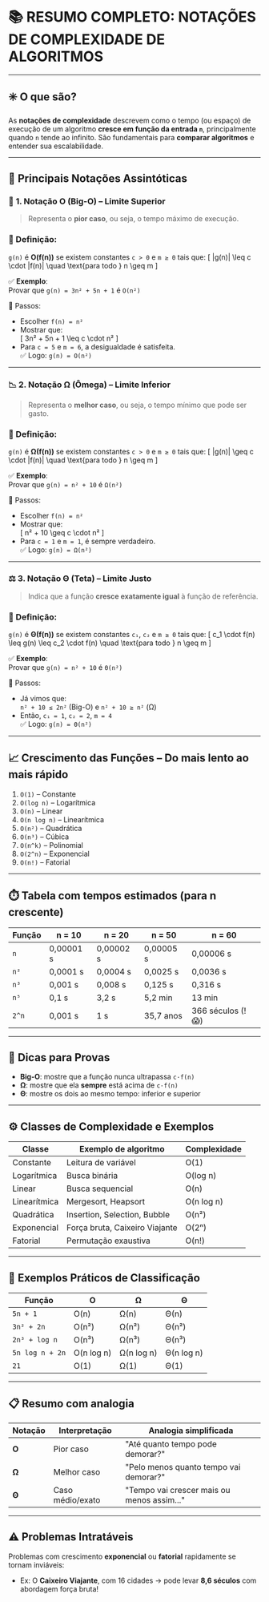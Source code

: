 # 📚 RESUMO COMPLETO: NOTAÇÕES DE COMPLEXIDADE DE ALGORITMOS

---

## ✳️ O que são?

As **notações de complexidade** descrevem como o tempo (ou espaço) de execução de um algoritmo **cresce em função da entrada `n`**, principalmente quando `n` tende ao infinito. São fundamentais para **comparar algoritmos** e entender sua escalabilidade.

---

## 🔢 Principais Notações Assintóticas

### 📏 **1. Notação O (Big-O) – Limite Superior**
> Representa o **pior caso**, ou seja, o tempo máximo de execução.

### 📌 Definição:
`g(n)` é **O(f(n))** se existem constantes `c > 0` e `m ≥ 0` tais que:
\[
|g(n)| \leq c \cdot |f(n)| \quad \text{para todo } n \geq m
\]

✅ **Exemplo**:  
Provar que `g(n) = 3n² + 5n + 1` é `O(n²)`

📍 Passos:
- Escolher `f(n) = n²`
- Mostrar que:  
  \[
  3n² + 5n + 1 \leq c \cdot n²
  \]
- Para `c = 5` e `m = 6`, a desigualdade é satisfeita.  
✅ Logo: `g(n) = O(n²)`

---

### 📉 **2. Notação Ω (Ômega) – Limite Inferior**
> Representa o **melhor caso**, ou seja, o tempo mínimo que pode ser gasto.

### 📌 Definição:
`g(n)` é **Ω(f(n))** se existem constantes `c > 0` e `m ≥ 0` tais que:
\[
|g(n)| \geq c \cdot |f(n)| \quad \text{para todo } n \geq m
\]

✅ **Exemplo**:  
Provar que `g(n) = n² + 10` é `Ω(n²)`

📍 Passos:
- Escolher `f(n) = n²`
- Mostrar que:  
  \[
  n² + 10 \geq c \cdot n²
  \]
- Para `c = 1` e `m = 1`, é sempre verdadeiro.  
✅ Logo: `g(n) = Ω(n²)`

---

### ⚖️ **3. Notação Θ (Teta) – Limite Justo**
> Indica que a função **cresce exatamente igual** à função de referência.

### 📌 Definição:
`g(n)` é **Θ(f(n))** se existem constantes `c₁`, `c₂` e `m ≥ 0` tais que:
\[
c_1 \cdot f(n) \leq g(n) \leq c_2 \cdot f(n) \quad \text{para todo } n \geq m
\]

✅ **Exemplo**:  
Provar que `g(n) = n² + 10` é `Θ(n²)`

📍 Passos:
- Já vimos que:  
  `n² + 10 ≤ 2n²` (Big-O) e `n² + 10 ≥ n²` (Ω)
- Então, `c₁ = 1`, `c₂ = 2`, `m = 4`  
✅ Logo: `g(n) = Θ(n²)`

---

## 📈 Crescimento das Funções – Do mais lento ao mais rápido

1. `O(1)` – Constante  
2. `O(log n)` – Logarítmica  
3. `O(n)` – Linear  
4. `O(n log n)` – Linearítmica  
5. `O(n²)` – Quadrática  
6. `O(n³)` – Cúbica  
7. `O(n^k)` – Polinomial  
8. `O(2^n)` – Exponencial  
9. `O(n!)` – Fatorial

---

## ⏱️ Tabela com tempos estimados (para n crescente)

| Função       | n = 10    | n = 20    | n = 50     | n = 60            |
|--------------|-----------|-----------|------------|-------------------|
| `n`          | 0,00001 s | 0,00002 s | 0,00005 s  | 0,00006 s         |
| `n²`         | 0,0001 s  | 0,0004 s  | 0,0025 s   | 0,0036 s          |
| `n³`         | 0,001 s   | 0,008 s   | 0,125 s    | 0,316 s           |
| `n⁵`         | 0,1 s     | 3,2 s     | 5,2 min    | 13 min            |
| `2^n`        | 0,001 s   | 1 s       | 35,7 anos  | 366 séculos (!😱) |

---

## 🧠 Dicas para Provas

- **Big-O**: mostre que a função nunca ultrapassa `c·f(n)`
- **Ω**: mostre que ela **sempre** está acima de `c·f(n)`
- **Θ**: mostre os dois ao mesmo tempo: inferior e superior

---

## ⚙️ Classes de Complexidade e Exemplos

| Classe           | Exemplo de algoritmo            | Complexidade      |
|------------------|----------------------------------|-------------------|
| Constante        | Leitura de variável              | O(1)              |
| Logarítmica      | Busca binária                    | O(log n)          |
| Linear           | Busca sequencial                 | O(n)              |
| Linearítmica     | Mergesort, Heapsort              | O(n log n)        |
| Quadrática       | Insertion, Selection, Bubble     | O(n²)             |
| Exponencial      | Força bruta, Caixeiro Viajante   | O(2ⁿ)             |
| Fatorial         | Permutação exaustiva             | O(n!)             |

---

## 📌 Exemplos Práticos de Classificação

| Função                        | O       | Ω       | Θ       |
|-----------------------------|---------|---------|---------|
| `5n + 1`                    | O(n)    | Ω(n)    | Θ(n)    |
| `3n² + 2n`                  | O(n²)   | Ω(n²)   | Θ(n²)   |
| `2n³ + log n`               | O(n³)   | Ω(n³)   | Θ(n³)   |
| `5n log n + 2n`             | O(n log n) | Ω(n log n) | Θ(n log n) |
| `21`                        | O(1)    | Ω(1)    | Θ(1)    |

---

## 📋 Resumo com analogia

| Notação | Interpretação       | Analogia simplificada                        |
|---------|---------------------|----------------------------------------------|
| **O**   | Pior caso           | "Até quanto tempo pode demorar?"             |
| **Ω**   | Melhor caso         | "Pelo menos quanto tempo vai demorar?"       |
| **Θ**   | Caso médio/exato    | "Tempo vai crescer mais ou menos assim..."   |

---

## ⚠️ Problemas Intratáveis

Problemas com crescimento **exponencial** ou **fatorial** rapidamente se tornam inviáveis:
- Ex: O **Caixeiro Viajante**, com 16 cidades → pode levar **8,6 séculos** com abordagem força bruta!

